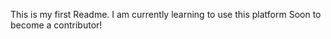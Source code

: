 This is my first Readme.
I am currently learning to use this platform
Soon to become a contributor!
